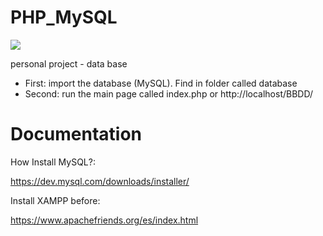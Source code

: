 # PHP_MySQL

![](http://aula.carmanconsultoria.com/pluginfile.php/3796/course/summary/php-mysql.png)


personal project - data base
- First: import the database (MySQL). Find in folder called database
- Second: run the main page called index.php or http://localhost/BBDD/ 


# Documentation

How Install MySQL?:

https://dev.mysql.com/downloads/installer/

Install XAMPP before:

https://www.apachefriends.org/es/index.html
